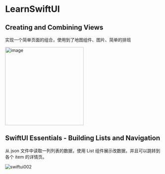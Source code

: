# LearnSwiftUI

## Creating and Combining Views

实现一个简单页面的组合，使用到了地图组件、图片、简单的排班

<img width="253" alt="image" src="https://user-images.githubusercontent.com/18136549/166410480-7a970290-b267-4863-9d05-9109c0a83ad8.png">

## SwiftUI Essentials - Building Lists and Navigation

从 json 文件中读取一列列表的数据，使用 List 组件展示改数据，并且可以跳转到各个 item 的详情页。

![swiftui002](https://user-images.githubusercontent.com/18136549/166422379-facddf7f-d9ca-4dcd-af2e-7c166fa7f4eb.gif)
